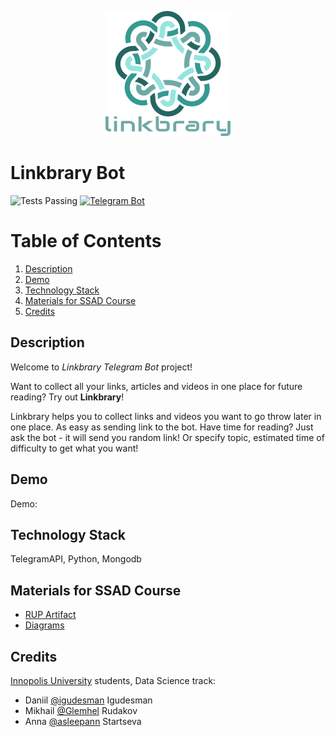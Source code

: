 <p align="center">
  <img src="https://github.com/igudesman/linkbrary/blob/master/logos/linkbrary_logo_with_text.png" />
</p>

# Linkbrary Bot #
![Tests Passing](https://github.com/igudesman/linkbrary/actions/workflows/test-github-actions.yml/badge.svg)
[![Telegram Bot](https://img.shields.io/badge/bot-%20%20on%20Telegram-2ba2d9.svg)](https://t.me/linkbrary_bot)

# Table of Contents
1. [Description](#description)
2. [Demo](#demo)
3. [Technology Stack](#technology-stack)
4. [Materials for SSAD Course](#materials-for-ssad-course)
5. [Credits](#credits)

## Description <a name="description"></a>
Welcome to *Linkbrary Telegram Bot* project!

Want to collect all your links, articles and videos in one place for future reading? Try out **Linkbrary**!

Linkbrary helps you to collect links and videos you want to go throw later in one place. As easy as sending link to the bot.
Have time for reading? Just ask the bot - it will send you random link! Or specify topic, estimated time of difficulty to get what you want!

## Demo <a name="demo"></a>
Demo:

## Technology Stack <a name="technology-stack"></a>
TelegramAPI, Python, Mongodb

## Materials for SSAD Course <a name="materials-for-ssad-course"></a>
* [RUP Artifact](https://docs.google.com/document/d/1NvzGc7YgpdCWJnEomHVriLlVA9wztOa5/edit?usp=sharing&ouid=106934281615236387751&rtpof=true&sd=true)
* [Diagrams](https://github.com/igudesman/linkbrary/blob/master/diagrams)

## Credits <a name="credits"></a>
[Innopolis University](https://innopolis.university/en/) students, Data Science track:
* Daniil [@igudesman](https://github.com/igudesman) Igudesman
* Mikhail [@Glemhel](https://github.com/Glemhel) Rudakov
* Anna [@asleepann](https://github.com/asleepann) Startseva
